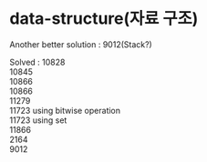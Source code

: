 # data-structure(자료 구조)

Another better solution : 9012(Stack?)


Solved : 10828  
10845  
10866  
10866  
11279  
11723 using bitwise operation  
11723 using set  
11866  
2164  
9012  
